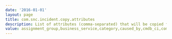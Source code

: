 ```yaml
---
date: '2016-01-01'
layout: page
title: com.snc.incident.copy.attributes
description: List of attributes (comma-separated) that will be copied from the originating incident
value: assignment_group,business_service,category,caused_by,cmdb_ci,company,description,impact,location,parent_incident,problem_id,rfc,short_description,subcategory,urgency,priority
---
```

